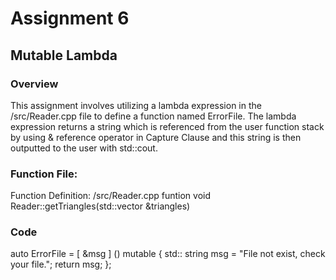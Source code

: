 # Assignment 6 
## Mutable Lambda
### Overview
This assignment involves utilizing a lambda expression in the /src/Reader.cpp file to define a function named ErrorFile. 
The lambda expression returns a string which is referenced from the user function stack by using & reference operator
in Capture Clause
and this string is then outputted to the user with std::cout.

### Function File:
Function Definition: /src/Reader.cpp funtion void Reader::getTriangles(std::vector<Triangle> &triangles) 
### Code 
 auto ErrorFile = [ &msg ] () mutable
    {
         std:: string msg = "File not exist, check your file.";
         return msg;
    };
